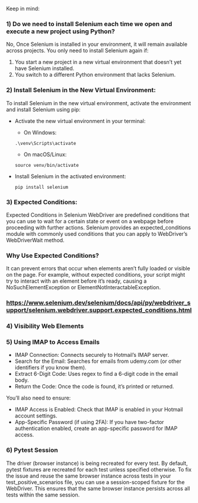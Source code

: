 Keep in mind:

### 1) Do we need to install Selenium each time we open and execute a new project using Python? 
 No, Once Selenium is installed in your environment, it will remain available across projects. You only need to install Selenium again if:

1) You start a new project in a new virtual environment that doesn’t yet have Selenium installed.
2) You switch to a different Python environment that lacks Selenium.

### 2) Install Selenium in the New Virtual Environment:
To install Selenium in the new virtual environment, activate the environment and install Selenium using pip:

- Activate the new virtual environment in your terminal:

   - On Windows:
   ```
   .\venv\Scripts\activate
   ```
    
   - On macOS/Linux:
   ```
   source venv/bin/activate
   ```
- Install Selenium in the activated environment:
    ```
  pip install selenium
    ```
  
### 3) Expected Conditions:
Expected Conditions in Selenium WebDriver are predefined conditions that you can use to wait
for a certain state or event on a webpage before proceeding with further actions.
Selenium provides an expected_conditions module with commonly used conditions that you can apply to WebDriver’s WebDriverWait method.

### Why Use Expected Conditions?
It can prevent errors that occur when elements aren’t fully loaded or visible on the page. For example, 
without expected conditions, your script might try to interact with an element before it’s ready, causing a NoSuchElementException or 
ElementNotInteractableException.
### https://www.selenium.dev/selenium/docs/api/py/webdriver_support/selenium.webdriver.support.expected_conditions.html

### 4) Visibility Web Elements


### 5) Using IMAP to Access Emails
- IMAP Connection: Connects securely to Hotmail’s IMAP server.
- Search for the Email: Searches for emails from udemy.com (or other identifiers if you know them).
- Extract 6-Digit Code: Uses regex to find a 6-digit code in the email body.
- Return the Code: Once the code is found, it’s printed or returned.

You’ll also need to ensure:
- IMAP Access is Enabled: Check that IMAP is enabled in your Hotmail account settings.
- App-Specific Password (if using 2FA): If you have two-factor authentication enabled, create an app-specific password for IMAP access.

### 6) Pytest Session
The driver (browser instance) is being recreated for every test. By default, pytest fixtures are recreated for each test unless specified otherwise.
To fix the issue and reuse the same browser instance across tests in your test_positive_scenarios file, you can use a session-scoped fixture for the WebDriver. This ensures that the same browser instance persists across all tests within the same session.